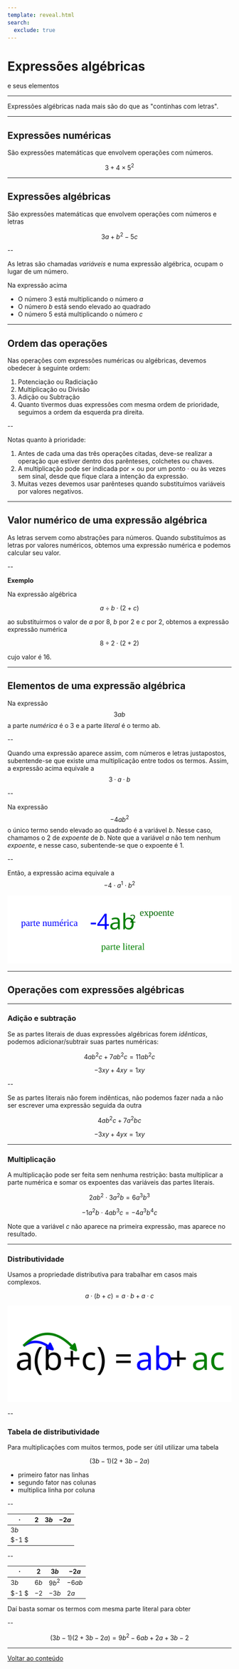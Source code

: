 ```yaml
---
template: reveal.html
search:
  exclude: true
---
```

# Expressões algébricas 

e seus elementos

---

Expressões algébricas nada mais são do que as "continhas com letras".

---

## Expressões numéricas

São expressões matemáticas que envolvem operações com números.

$$3+4\times 5^2$$

---

## Expressões algébricas

São expressões matemáticas que envolvem operações com números e letras

$$3a + b^2 - 5c$$

--

As letras são chamadas _variáveis_ e numa expressão algébrica, ocupam o lugar de um número. 

Na expressão acima
- O número 3 está multiplicando o número $a$
- O número $b$ está sendo elevado ao quadrado
- O número 5 está multiplicando o número $c$

---

## Ordem das operações

Nas operações com expressões numéricas ou algébricas, devemos obedecer à seguinte ordem:

1. Potenciação ou Radiciação
2. Multiplicação ou Divisão
3. Adição ou Subtração
4. Quanto tivermos duas expressões com mesma ordem de prioridade, seguimos a ordem da esquerda pra direita.

--

Notas quanto à prioridade:

1. Antes de cada uma das três operações citadas, deve-se realizar a operação que estiver dentro dos parênteses, colchetes ou chaves.
2. A multiplicação pode ser indicada por $\times$  ou por um ponto $\cdot$ ou às vezes sem sinal, desde que fique clara a intenção da expressão.
3. Muitas vezes devemos usar parênteses quando substituímos variáveis por valores negativos.

---

## Valor numérico de uma expressão algébrica

As letras servem como abstrações para números. Quando substituímos as letras por valores numéricos, obtemos uma expressão numérica e podemos calcular seu valor.

--

**Exemplo**

Na expressão algébrica

$$a\div b \cdot(2+c)$$

ao substituirmos o valor de $a$ por 8, $b$ por 2 e $c$ por 2, obtemos a expressão expressão numérica 

$$8\div2\cdot(2+2)$$

cujo valor é 16.

---

## Elementos de uma expressão algébrica

Na expressão $$3ab$$ a parte _numérica_ é o 3 e a parte _literal_ é o termo ab.

--

Quando uma expressão aparece assim, com números e letras justapostos, subentende-se que existe uma multiplicação entre todos os termos. Assim, a expressão acima equivale a $$3\cdot a \cdot b$$

--

Na expressão $$-4ab^2$$ o único termo sendo elevado ao quadrado é a variável $b$. Nesse caso, chamamos o 2 de _expoente_ de $b$. Note que a variável $a$ não tem nenhum _expoente_, e nesse caso, subentende-se que o expoente é 1.

--

Então, a expressão acima equivale a $$-4\cdot a^1 \cdot b^2$$

![Elementos de uma expressão](./02-algebra/img/aula01-img01.svg)

---

## Operações com expressões algébricas

---

### Adição e subtração

Se as partes literais de duas expressões algébricas forem _idênticas_, podemos adicionar/subtrair suas partes numéricas:

$$ 4ab^2c + 7ab^2c = 11ab^2c$$

$$ -3xy + 4xy = 1xy $$

--

Se as partes literais não forem indênticas, não podemos fazer nada a não ser escrever uma expressão seguida da outra

$$  4ab^2c + 7a^2bc $$

$$ -3xy + 4yx = 1xy $$

<!-- Note que, pela comutatividade, $xy = x\cdot y = y\cdot x = yx$. -->

---

### Multiplicação

A multiplicação pode ser feita sem nenhuma restrição: basta multiplicar a parte numérica e somar os expoentes das variáveis das partes literais.

$$ 2ab^2\ \cdot \ 3a^2b = 6 a^3b^3$$

$$ -1a^2b\ \cdot \ 4 ab^3c = -4 a^3b^4c $$ 

Note que a variável $c$ não aparece na primeira expressão, mas aparece no resultado. 

---

### Distributividade

Usamos a propriedade distributiva para trabalhar em casos mais complexos.

$$a\cdot(b+c) = a\cdot b + a\cdot c$$

![Distributividade 1](./02-algebra/img/aula02-img01.svg)

--

### Tabela de distributividade

Para multiplicações com muitos termos, pode ser útil utilizar uma tabela

$$(3b - 1)(2+3b-2a)$$

- primeiro fator nas linhas
- segundo fator nas colunas
- multiplica linha por coluna

--

|$\cdot$ | $2$ | $3b$ | $-2a$ |
| ------ | ---- | ----- | ---- | 
| $3b$   |      |       |      |
| $-1 $  |      |       |      | 

--

|$\cdot$ | $2$  | $3b$  | $-2a$  |
| ------ | ---- | ----- | ----   | 
| $3b$   | $6b$ |$9b^2$ | $-6ab$ |
| $-1 $  | $-2$ | $-3b$ |  $2a$  | 

Daí basta somar os termos com mesma parte literal para obter

--

$$(3b - 1)(2+3b-2a) = 9b^2 - 6ab + 2a + 3b - 2 $$


---

[Voltar ao conteúdo](./02-algebra/aula02)